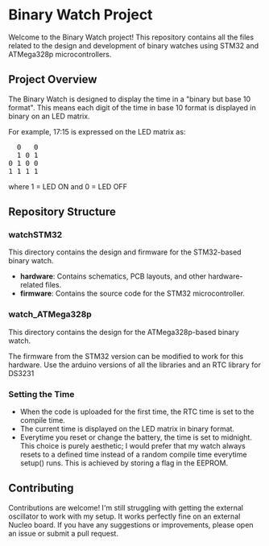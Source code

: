 # Binary Watch Project

Welcome to the Binary Watch project! This repository contains all the files related to the design and development of binary watches using STM32 and ATMega328p microcontrollers.

## Project Overview

The Binary Watch is designed to display the time in a "binary but base 10 format". This means each digit of the time in base 10 format is displayed in binary on an LED matrix.

For example, 17:15 is expressed on the LED matrix as:

<pre>
  0   0
  1 0 1
0 1 0 0
1 1 1 1
</pre>

where 1 = LED ON and 0 = LED OFF

## Repository Structure

### watchSTM32
This directory contains the design and firmware for the STM32-based binary watch.

- **hardware**: Contains schematics, PCB layouts, and other hardware-related files.
- **firmware**: Contains the source code for the STM32 microcontroller.

### watch_ATMega328p
This directory contains the design for the ATMega328p-based binary watch.

The firmware from the STM32 version can be modified to work for this hardware. Use the arduino versions of all the libraries and an RTC library for DS3231

### Setting the Time

- When the code is uploaded for the first time, the RTC time is set to the compile time.
- The current time is displayed on the LED matrix in binary format.
- Everytime you reset or change the battery, the time is set to midnight. This choice is purely aesthetic; I would prefer that my watch always resets to a defined time instead of a random compile time everytime setup() runs. This is achieved by storing a flag in the EEPROM.

## Contributing

Contributions are welcome! I'm still struggling with getting the external oscillator to work with my setup. It works perfectly fine on an external Nucleo board. If you have any suggestions or improvements, please open an issue or submit a pull request.
